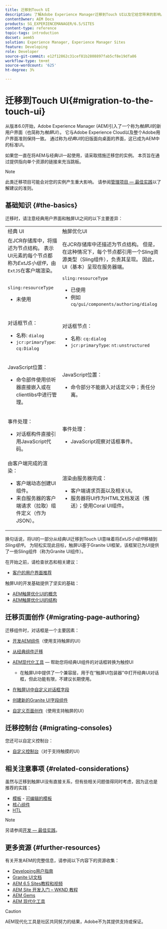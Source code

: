 ```yaml
---
title: 迁移到Touch UI
description: 了解Adobe Experience Manager迁移到Touch UI以及它给您带来的影响。
contentOwner: AEM Docs
products: SG_EXPERIENCEMANAGER/6.5/SITES
content-type: reference
topic-tags: introduction
docset: aem65
solution: Experience Manager, Experience Manager Sites
feature: Developing
role: Developer
source-git-commit: e12f12862c31cef81b2808897fab5cf8e19dfa86
workflow-type: tm+mt
source-wordcount: '625'
ht-degree: 3%

---
```


# 迁移到Touch UI{#migration-to-the-touch-ui}

从版本6.0开始，Adobe Experience Manager (AEM)引入了一个称为&#x200B;*触屏UI*&#x200B;的新用户界面（也简称为&#x200B;*触屏UI*）。 它与Adobe Experience Cloud以及整个Adobe用户界面准则保持一致。 通过称为&#x200B;*经典UI*&#x200B;的旧版面向桌面的界面，这已成为AEM中的标准UI。

如果您一直在将AEM与经典UI一起使用，请采取措施迁移您的实例。 本页旨在通过提供指向单个资源的链接来充当跳板。

>[!NOTE]
>
>此类迁移项目可能会对您的实例产生重大影响。 请参阅[管理项目 — 最佳实践](/help/managing/best-practices.md)以了解建议的准则。

## 基础知识 {#the-basics}

迁移时，请注意经典用户界面和触屏UI之间的以下主要差异：

<table>
 <tbody>
  <tr>
   <td>经典 UI</td>
   <td>触屏优化UI</td>
  </tr>
  <tr>
   <td>在JCR存储库中，将描述为节点结构。 表示UI元素的每个节点都称为<em>ExtJS小组件</em>，由<code>ExtJS</code>在客户端渲染。</td>
   <td>在JCR存储库中还描述为节点结构。 但是，在这种情况下，每个节点都引用一个Sling资源类型（Sling组件），负责其呈现。 因此，UI（基本）呈现在服务器端。</td>
  </tr>
  <tr>
   <td><p><code>sling:resourceType</code></p>
    <ul>
     <li>未使用</li>
    </ul> </td>
   <td><code>sling:resourceType</code>
    <ul>
     <li>已使用</li>
     <li>例如<br /> <code>cq/gui/components/authoring/dialog</code><br /> </li>
    </ul> </td>
  </tr>
  <tr>
   <td><p>对话框节点：</p>
    <ul>
     <li>名称: <code>dialog</code></li>
     <li><code>jcr:primaryType</code>:  <code>cq:Dialog</code></li>
    </ul> </td>
   <td><p>对话框节点：</p>
    <ul>
     <li>名称: <code>cq:dialog</code></li>
     <li><code>jcr:primaryType</code>:  <code>nt:unstructured</code></li>
    </ul> </td>
  </tr>
  <tr>
   <td><p>JavaScript位置：</p>
    <ul>
     <li>命令部件使用侦听器直接嵌入或在clientlibs中进行管理。</li>
    </ul> </td>
   <td><p>JavaScript位置：</p>
    <ul>
     <li>命令部分不能嵌入对话定义中；责任分离。</li>
    </ul> </td>
  </tr>
  <tr>
   <td><p>事件处理：</p>
    <ul>
     <li>对话框构件直接引用JavaScript代码。</li>
    </ul> </td>
   <td><p>事件处理：</p>
    <ul>
     <li>JavaScript观察对话框事件。</li>
    </ul> </td>
  </tr>
  <tr>
   <td>由客户端完成的渲染：
    <ul>
     <li>客户端动态创建UI组件。</li>
     <li>来自服务器的客户端请求（拉取）组件定义（作为JSON）。</li>
    </ul> </td>
   <td>渲染由服务器完成：
    <ul>
     <li>客户端请求页面以及相关UI。</li>
     <li>服务器将UI作为HTML文档发送（推送）；使用Coral UI组件。<br /> </li>
    </ul> </td>
  </tr>
 </tbody>
</table>

换句话说，将UI的一部分从经典UI迁移到Touch UI意味着将&#x200B;*ExtJS小组件*&#x200B;移植到&#x200B;*Sling组件*。 为轻松实现此目标，触屏UI基于Granite UI框架，该框架已为UI提供了一些Sling组件（称为Granite UI组件）。

在开始之前，请检查状态和相关建议：

* [客户的用户界面推荐](/help/sites-deploying/ui-recommendations.md)

触屏UI的开发基础提供了坚实的基础：

* [AEM触屏优化UI的概念](/help/sites-developing/touch-ui-concepts.md)
* [AEM触屏优化UI的结构](/help/sites-developing/touch-ui-structure.md)

## 迁移页面创作 {#migrating-page-authoring}

迁移组件时，对话框是一个主要因素：

* [开发AEM组件](/help/sites-developing/developing-components.md)（使用支持触屏的UI）
* [从经典组件迁移](/help/sites-developing/developing-components.md#migrating-from-a-classic-component)
* [AEM现代化工具](/help/sites-developing/modernization-tools.md) — 帮助您将经典UI组件的对话框转换为触控UI

   * 在触屏UI中提供了一个兼容层，用于在“触屏UI包装器”中打开经典UI对话框，但此功能有限，不建议长期使用。

* [在触屏UI中自定义对话框字段](https://helpx.adobe.com/experience-manager/kt/eseminars/gems/aem-customizing-dialog-fields-in-touch-ui.html)
* [创建新的Granite UI字段组件](/help/sites-developing/granite-ui-component.md)
* [自定义页面创作](/help/sites-developing/customizing-page-authoring-touch.md)（使用支持触屏的UI）

## 迁移控制台 {#migrating-consoles}

您还可以自定义控制台：

* [自定义控制台](/help/sites-developing/customizing-consoles-touch.md)（对于支持触摸的UI）

## 相关注意事项 {#related-considerations}

虽然与迁移到触屏UI没有直接关系，但有些相关问题值得同时考虑，因为这也是推荐的实践：

* [模板](/help/sites-developing/templates.md) - [可编辑的模板](/help/sites-developing/page-templates-editable.md)
* [核心组件](https://experienceleague.adobe.com/docs/experience-manager-core-components/using/introduction.html?lang=zh-hans)
* [HTL](https://experienceleague.adobe.com/docs/experience-manager-htl/content/overview.html)

>[!NOTE]
>
>另请参阅[开发 — 最佳实践](/help/sites-developing/best-practices.md)。

## 更多资源 {#further-resources}

有关开发AEM的完整信息，请参阅以下内容下的资源收集：

* [Developing用户指南](/help/sites-developing/getting-started.md)
* [Granite UI文档](https://developer.adobe.com/experience-manager/reference-materials/6-5/granite-ui/api/jcr_root/libs/granite/ui/index.html)
* [AEM 6.5 Sites教程和视频](https://experienceleague.adobe.com/docs/experience-manager-learn/sites/overview.html)
* [AEM Site 开发入门 – WKND 教程](/help/sites-developing/getting-started.md)
* [AEM Gems](https://experienceleague.adobe.com/docs/events/experience-manager-gems-recordings/overview.html)
* [AEM 现代化工具](https://opensource.adobe.com/aem-modernize-tools/)

>[!CAUTION]
>
>AEM现代化工具是社区共同努力的结果，Adobe不为其提供支持或保证。
